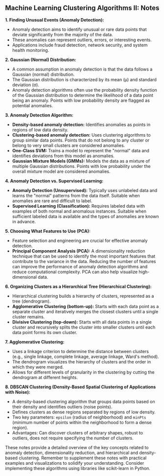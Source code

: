 ## Machine Learning Clustering Algorithms II: Notes

**1. Finding Unusual Events (Anomaly Detection):**

* Anomaly detection aims to identify unusual or rare data points that deviate significantly from the majority of the data.
* These anomalies can represent outliers, errors, or interesting events.
* Applications include fraud detection, network security, and system health monitoring.

**2. Gaussian (Normal) Distribution:**

* A common assumption in anomaly detection is that the data follows a Gaussian (normal) distribution.
* The Gaussian distribution is characterized by its mean (μ) and standard deviation (σ).
* Anomaly detection algorithms often use the probability density function of the Gaussian distribution to determine the likelihood of a data point being an anomaly.  Points with low probability density are flagged as potential anomalies.

**3. Anomaly Detection Algorithm:**

* **Density-based anomaly detection:**  Identifies anomalies as points in regions of low data density.
* **Clustering-based anomaly detection:**  Uses clustering algorithms to group similar data points.  Points that do not belong to any cluster or belong to very small clusters are considered anomalies.
* **One-Class SVM:**  Trains a model to represent the "normal" data and identifies deviations from this model as anomalies.
* **Gaussian Mixture Models (GMMs):**  Models the data as a mixture of multiple Gaussian distributions. Points with low probability under the overall mixture model are considered anomalies.

**4. Anomaly Detection vs. Supervised Learning:**

* **Anomaly Detection (Unsupervised):**  Typically uses unlabeled data and learns the "normal" patterns from the data itself.  Suitable when anomalies are rare and difficult to label.
* **Supervised Learning (Classification):**  Requires labeled data with examples of both normal and anomalous instances.  Suitable when sufficient labeled data is available and the types of anomalies are known in advance.

**5. Choosing What Features to Use (PCA):**

* Feature selection and engineering are crucial for effective anomaly detection.
* **Principal Component Analysis (PCA):** A dimensionality reduction technique that can be used to identify the most important features that contribute to the variance in the data.  Reducing the number of features can improve the performance of anomaly detection algorithms and reduce computational complexity.  PCA can also help visualize high-dimensional data.

**6. Organizing Clusters as a Hierarchical Tree (Hierarchical Clustering):**

* Hierarchical clustering builds a hierarchy of clusters, represented as a tree (dendrogram).
* **Agglomerative Clustering (bottom-up):** Starts with each data point as a separate cluster and iteratively merges the closest clusters until a single cluster remains.
* **Divisive Clustering (top-down):** Starts with all data points in a single cluster and recursively splits the cluster into smaller clusters until each data point forms its own cluster.

**7. Agglomerative Clustering:**

* Uses a linkage criterion to determine the distance between clusters (e.g., single linkage, complete linkage, average linkage, Ward's method).
* The dendrogram visualizes the hierarchy of clusters and the order in which they were merged.
* Allows for different levels of granularity in the clustering by cutting the dendrogram at different heights.

**8. DBSCAN Clustering (Density-Based Spatial Clustering of Applications with Noise):**

* A density-based clustering algorithm that groups data points based on their density and identifies outliers (noise points).
* Defines clusters as dense regions separated by regions of low density.
* Two key parameters: `epsilon` (radius of neighborhood) and `minPts` (minimum number of points within the neighborhood to form a dense region).
* Advantages: Can discover clusters of arbitrary shapes, robust to outliers, does not require specifying the number of clusters.


These notes provide a detailed overview of the key concepts related to anomaly detection, dimensionality reduction, and hierarchical and density-based clustering.  Remember to supplement these notes with practical examples and visualizations to solidify your understanding.  Consider implementing these algorithms using libraries like scikit-learn in Python.
